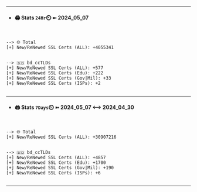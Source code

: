 

---
- #### 🖨️ **Stats** `24Hr`⏲️ ➼ 2024_05_07
```console


--> 🌐 Total
[+] New/ReNewed SSL Certs (ALL): +4055341


--> 🇧🇩 bd_ccTLDs
[+] New/ReNewed SSL Certs (ALL): +577
[+] New/ReNewed SSL Certs (Edu): +222
[+] New/ReNewed SSL Certs (Gov|Mil): +33
[+] New/ReNewed SSL Certs (ISPs): +2


```

---
- #### 🖨️ **Stats** `7Days`⏲️ ➼ 2024_05_07 <--> 2024_04_30
```console


--> 🌐 Total
[+] New/ReNewed SSL Certs (ALL): +30907216


--> 🇧🇩 bd_ccTLDs
[+] New/ReNewed SSL Certs (ALL): +4857
[+] New/ReNewed SSL Certs (Edu): +1700
[+] New/ReNewed SSL Certs (Gov|Mil): +190
[+] New/ReNewed SSL Certs (ISPs): +6


```

---

